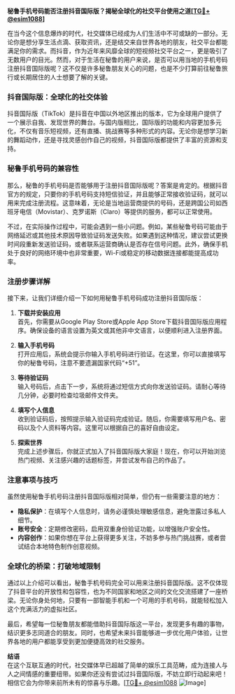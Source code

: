**秘鲁手机号码能否注册抖音国际版？揭秘全球化的社交平台使用之道[[TG💪+ @esim1088](https://t.me/s/esim1088)]**

在当今这个信息爆炸的时代，社交媒体已经成为人们生活中不可或缺的一部分。无论你是想分享生活点滴、获取资讯，还是结交来自世界各地的朋友，社交平台都能满足你的需求。而抖音，作为近年来风靡全球的短视频社交平台之一，更是吸引了无数用户的目光。然而，对于生活在秘鲁的用户来说，是否可以用当地的手机号码注册抖音国际版呢？这不仅是许多秘鲁朋友关心的问题，也是不少打算前往秘鲁旅行或长期居住的人士想要了解的关键。

### 抖音国际版：全球化的社交体验

抖音国际版（TikTok）是抖音在中国以外地区推出的版本，它为全球用户提供了一个展示自我、发现世界的舞台。与国内版相比，国际版的功能和内容更加多元化，不仅有音乐短视频，还有直播、挑战赛等多种形式的内容。无论你是想学习新的舞蹈动作，还是寻找灵感创作自己的视频，抖音国际版都提供了丰富的资源和支持。

### 秘鲁手机号码的兼容性

那么，秘鲁的手机号码是否能够用于注册抖音国际版呢？答案是肯定的。根据抖音官方的规定，只要你的手机号码支持短信验证，并且能够正常接收验证码，就可以用来完成注册流程。这意味着，无论是当地运营商提供的号码，还是跨国公司如西班牙电信（Movistar）、克罗诺斯（Claro）等提供的服务，都可以正常使用。

不过，在实际操作过程中，可能会遇到一些小问题。例如，某些秘鲁号码可能由于网络延迟或其他技术原因导致验证码发送失败。如果遇到这种情况，建议尝试更换时间段重新发送验证码，或者联系运营商确认是否存在信号问题。此外，确保手机处于良好的网络环境中也非常重要，Wi-Fi或稳定的移动数据连接都能提高成功率。

### 注册步骤详解

接下来，让我们详细介绍一下如何用秘鲁手机号码成功注册抖音国际版：

1. **下载并安装应用**  
   首先，你需要从Google Play Store或Apple App Store下载抖音国际版应用程序。确保设备的语言设置为英文或其他非中文语言，以便顺利进入注册界面。

2. **输入手机号码**  
   打开应用后，系统会提示你输入手机号码进行验证。在这里，你可以直接填写你的秘鲁号码，注意不要遗漏国家代码“+51”。

3. **等待验证码**  
   输入号码后，点击下一步，系统将通过短信方式向你发送验证码。请耐心等待几分钟，必要时检查垃圾邮件文件夹。

4. **填写个人信息**  
   收到验证码后，按照提示输入验证码完成验证。随后，你需要填写用户名、密码以及个人资料等内容。这里可以根据自己的喜好自由设定。

5. **探索世界**  
   完成上述步骤后，你就正式加入了抖音国际版大家庭！现在，你可以开始浏览热门视频、关注感兴趣的话题标签，并尝试发布自己的作品了。

### 注意事项与技巧

虽然使用秘鲁手机号码注册抖音国际版相对简单，但仍有一些需要注意的地方：

- **隐私保护**：在填写个人信息时，请务必谨慎处理敏感信息，避免泄露过多私人细节。
- **账号安全**：定期修改密码，启用双重身份验证功能，以增强账户安全性。
- **内容创作**：如果你想在平台上获得更多关注，不妨多参与热门挑战赛，或者尝试结合本地特色制作创意视频。

### 全球化的桥梁：打破地域限制

通过以上介绍可以看出，秘鲁手机号码完全可以用来注册抖音国际版。这不仅体现了抖音平台的开放性和包容性，也为不同国家和地区之间的文化交流搭建了一座桥梁。无论你身处何地，只要有一部智能手机和一个可用的手机号码，就能轻松加入这个充满活力的虚拟社区。

最后，希望每一位秘鲁朋友都能借助抖音国际版这一平台，发现更多有趣的事物，结识更多志同道合的朋友。同时，也希望未来抖音能够进一步优化用户体验，让世界各地的用户都能享受到更加便捷高效的社交服务。

**结语**  
在这个互联互通的时代，社交媒体早已超越了简单的娱乐工具范畴，成为连接人与人之间情感的重要纽带。如果你还没有尝试过抖音国际版，不妨立即行动起来吧！相信它会为你带来前所未有的惊喜与乐趣。[[TG💪+ @esim1088](https://t.me/s/esim1088) ![Image](https://i.postimg.cc/4NQfJmqS/Snipaste-2025-05-13-00-14-12.png)]